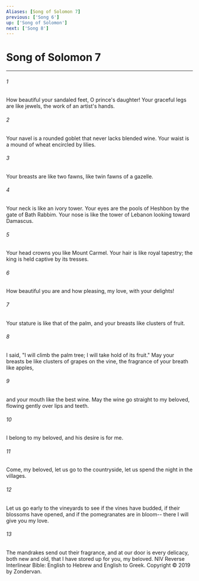 ```yaml
---
Aliases: [Song of Solomon 7]
previous: ['Song 6']
up: ['Song of Solomon']
next: ['Song 8']
---
```

# Song of Solomon 7

***


###### 1 
How beautiful your sandaled feet, O prince's daughter! Your graceful legs are like jewels, the work of an artist's hands. 

###### 2 
Your navel is a rounded goblet that never lacks blended wine. Your waist is a mound of wheat encircled by lilies. 

###### 3 
Your breasts are like two fawns, like twin fawns of a gazelle. 

###### 4 
Your neck is like an ivory tower. Your eyes are the pools of Heshbon by the gate of Bath Rabbim. Your nose is like the tower of Lebanon looking toward Damascus. 

###### 5 
Your head crowns you like Mount Carmel. Your hair is like royal tapestry; the king is held captive by its tresses. 

###### 6 
How beautiful you are and how pleasing, my love, with your delights! 

###### 7 
Your stature is like that of the palm, and your breasts like clusters of fruit. 

###### 8 
I said, "I will climb the palm tree; I will take hold of its fruit." May your breasts be like clusters of grapes on the vine, the fragrance of your breath like apples, 

###### 9 
and your mouth like the best wine. May the wine go straight to my beloved, flowing gently over lips and teeth. 

###### 10 
I belong to my beloved, and his desire is for me. 

###### 11 
Come, my beloved, let us go to the countryside, let us spend the night in the villages. 

###### 12 
Let us go early to the vineyards to see if the vines have budded, if their blossoms have opened, and if the pomegranates are in bloom-- there I will give you my love. 

###### 13 
The mandrakes send out their fragrance, and at our door is every delicacy, both new and old, that I have stored up for you, my beloved. NIV Reverse Interlinear Bible: English to Hebrew and English to Greek. Copyright © 2019 by Zondervan.
